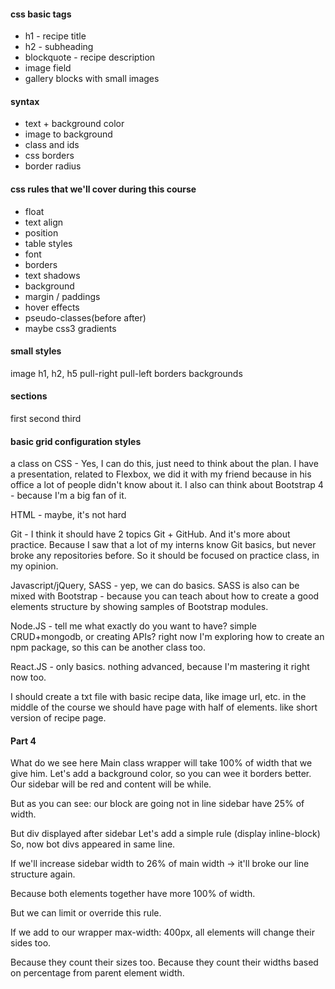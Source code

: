 #### css basic tags

- h1 - recipe title
- h2 - subheading
- blockquote - recipe description
- image field
- gallery blocks with small images


#### syntax
- text + background color
- image to background
- class and ids
- css borders
- border radius


#### css rules that we'll cover during this course
- float
- text align
- position
- table styles
- font
- borders
- text shadows
- background
- margin / paddings
- hover effects
- pseudo-classes(before after)
- maybe css3 gradients


#### small styles
image
h1, h2, h5
pull-right
pull-left
borders
backgrounds


#### sections
first
second
third



#### basic grid configuration styles


a class on CSS - Yes, I can do this, just need to think about the plan. I have a presentation, related to Flexbox, we did it with my friend because in his office a lot of people didn't know about it. I also can think about Bootstrap 4 - because I'm a big fan of it.


HTML - maybe, it's not hard


Git - I think it should have 2 topics Git + GitHub. And it's more about practice. Because I saw that a lot of my interns know Git basics, but never broke any repositories before. So it should be focused on practice class, in my opinion.



Javascript/jQuery, SASS - yep, we can do basics. SASS is also can be mixed with Bootstrap - because you can teach about how to create a good elements structure by showing samples of Bootstrap modules.


Node.JS - tell me what exactly do you want to have? simple CRUD+mongodb, or creating APIs? right now I'm exploring how to create an npm package, so this can be another class too.


React.JS - only basics. nothing advanced, because I'm mastering it right now too.


I should create a txt file with basic recipe data, like image url, etc.
in the middle of the course we should have page with half of elements. like short version of recipe page.












#### Part 4

What do we see here
Main class wrapper will take 100% of width that we give him.
Let's add a background color, so you can wee it borders better.
Our sidebar will be red and content will be while.

But as you can see: our block are going not in line
sidebar have 25% of width.

But div displayed after sidebar
Let's add a simple rule (display inline-block)
So, now bot divs appeared in same line.

If we'll increase sidebar width to 26% of main width -> it'll broke our line structure again.

Because both elements together have more 100% of width.

But we can limit or override this rule.

If we add to our wrapper max-width: 400px, all elements will change their sides too.

Because they count their sizes too. Because they count their widths based on percentage from parent element width.
